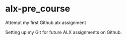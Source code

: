 # alx-pre_course

Attempt my first Github alx assignment

Setting up my Git for future ALX assignments on Github.
